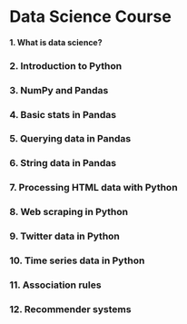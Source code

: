 # Data Science Course

#### 1. What is data science? 

### 2. Introduction to Python

### 3. NumPy and Pandas

### 4. Basic stats in Pandas

### 5. Querying data in Pandas

### 6. String data in Pandas

### 7. Processing HTML data with Python

### 8. Web scraping in Python

### 9. Twitter data in Python

### 10. Time series data in Python

### 11. Association rules

### 12. Recommender systems
